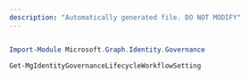 ```yaml
---
description: "Automatically generated file. DO NOT MODIFY"
---
```


```powershell

Import-Module Microsoft.Graph.Identity.Governance

Get-MgIdentityGovernanceLifecycleWorkflowSetting

```